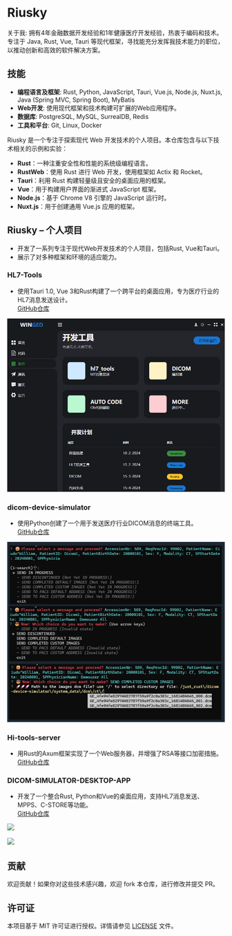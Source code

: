 # Riusky

关于我: 拥有4年金融数据开发经验和1年健康医疗开发经验，热衷于编码和技术。专注于 Java, Rust, Vue, Tauri 等现代框架，寻找能充分发挥我技术能力的职位，以推动创新和高效的软件解决方案。

## 技能

- **编程语言及框架**: Rust, Python, JavaScript, Tauri, Vue.js, Node.js, Nuxt.js, Java (Spring MVC, Spring Boot), MyBatis
- **Web开发**: 使用现代框架和技术构建可扩展的Web应用程序。
- **数据库**: PostgreSQL, MySQL, SurrealDB, Redis
- **工具和平台**: Git, Linux, Docker

Riusky 是一个专注于探索现代 Web 开发技术的个人项目。本仓库包含与以下技术相关的示例和实验：

- **Rust**：一种注重安全性和性能的系统级编程语言。
- **RustWeb**：使用 Rust 进行 Web 开发，使用框架如 Actix 和 Rocket。
- **Tauri**：利用 Rust 构建轻量级且安全的桌面应用的框架。
- **Vue**：用于构建用户界面的渐进式 JavaScript 框架。
- **Node.js**：基于 Chrome V8 引擎的 JavaScript 运行时。
- **Nuxt.js**：用于创建通用 Vue.js 应用的框架。

## Riusky – 个人项目

- 开发了一系列专注于现代Web开发技术的个人项目，包括Rust, Vue和Tauri。
- 展示了对多种框架和环境的适应能力。

### HL7-Tools

- 使用Tauri 1.0, Vue 3和Rust构建了一个跨平台的桌面应用，专为医疗行业的HL7消息发送设计。  
  [GitHub仓库](https://github.com/riusky/HL7-Tools)

![](https://github.com/riusky/HL7-Tools/blob/master/HL7_mess.png)

### dicom-device-simulator

- 使用Python创建了一个用于发送医疗行业DICOM消息的终端工具。  
  [GitHub仓库](https://github.com/riusky/dicom-device-simulator)

![](https://github.com/riusky/dicom-device-simulator/blob/main/images/mpps1.png)

### Hi-tools-server

- 用Rust的Axum框架实现了一个Web服务器，并增强了RSA等接口加密措施。  
  [GitHub仓库](https://github.com/riusky/Hi-tools-server)

### DICOM-SIMULATOR-DESKTOP-APP

- 开发了一个整合Rust, Python和Vue的桌面应用，支持HL7消息发送、MPPS、C-STORE等功能。  
  [GitHub仓库](https://github.com/riusky/DICOM-SIMULATOR-DESKTOP-APP)

![](https://github.com/riusky/DICOM-SIMULATOR-DESKTOP-APP/blob/main/dicom-interface.png)

![](https://github.com/riusky/DICOM-SIMULATOR-DESKTOP-APP/blob/main/dicom-simulator.png)

## 贡献

欢迎贡献！如果你对这些技术感兴趣，欢迎 fork 本仓库，进行修改并提交 PR。

## 许可证

本项目基于 MIT 许可证进行授权。详情请参见 [LICENSE](LICENSE) 文件。
